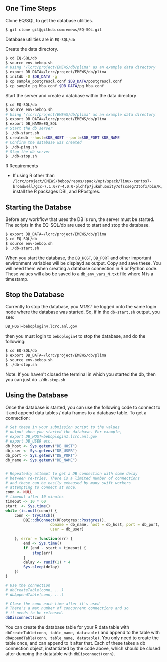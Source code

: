 ## One Time Steps ##

Clone EQ/SQL to get the database utilities.

```bash
$ git clone git@github.com:emews/EQ-SQL.git
```

Database utilities are in `EQ-SQL/db`

Create the data directory. 

```bash
$ cd EQ-SQL/db
$ source env-bebop.sh
# Using '/lcrc/project/EMEWS/db/plima' as an example data directory
$ export DB_DATA=/lcrc/project/EMEWS/db/plima
$ initdb -D $DB_DATA -g
$ cp sample_postgresql.conf $DB_DATA/postgresql.conf
$ cp sample_pg_hba.conf $DB_DATA/pg_hba.conf
```

Start the server and create a database within the data directory

```bash
$ cd EQ-SQL/db
$ source env-bebop.sh
# Using '/lcrc/project/EMEWS/db/plima' as an example data directory
$ export DB_DATA=/lcrc/project/EMEWS/db/plima
$ export DB_NAME=EQ_SQL
# Start the db server
$ ./db-start.sh
$ createdb --host=$DB_HOST --port=$DB_PORT $DB_NAME
# Confirm the database was created
$ ./db-ping.sh
# Stop the db server
$ ./db-stop.sh
```

R Requirements

* If using R other than `/lcrc/project/EMEWS/bebop/repos/spack/opt/spack/linux-centos7-broadwell/gcc-7.1.0/r-4.0.0-plchfp7jukuhu5oity7ofscseg73tofx/bin/R`, install the R packages DBI, and RPostgres.

## Starting the Databse ##

Before any workflow that uses the DB is run, the server must be 
started. The scripts in the EQ-SQL/db are used to start and stop
the database.

```bash
$ export DB_DATA=/lcrc/project/EMEWS/db/plima
$ cd EQ-SQL/db
$ source env-bebop.sh
$ ./db-start.sh
```

When you start the database, the `DB_HOST`, `DB_PORT` and other important environment variables
will be displayd as output. Copy and save these. You will need them when creating
a database connection in R or Python code. These values will also be saved to a
`db_env_vars_N.txt` file where N is a timestamp.

## Stop the Database ##

Currently to stop the database, you *MUST* be logged onto the same login node where the database was
started. So, if in the `db-start.sh` output, you see:

`DB_HOST=beboplogin4.lcrc.anl.gov`

then you must login to `beboplogin4` to stop the database, and do the following:

```bash
$ cd EQ-SQL/db
$ export DB_DATA=/lcrc/project/EMEWS/db/plima
$ source env-bebop.sh
$ ./db-stop.sh
```

Note: If you haven't closed the terminal in which you started the db, then you can just do
`./db-stop.sh`

## Using the Database

Once the database is started, you can use the following code to connect to it and
append data tables / data frames to a database table. To get a connection:

```r
# Set these in your submission script to the values
# output when you started the database. For example,
# export DB_HOST=beboplogin1.lcrc.anl.gov
# export DB_USER etc.
db_host <- Sys.getenv("DB_HOST")
db_user <- Sys.getenv("DB_USER")
db_port <- Sys.getenv("DB_PORT")
db_name <- Sys.getenv("DB_NAME")


# Repeatedly attempt to get a DB connection with some delay 
# between re-tries. There is a limited number of connections
# and these can be easily exhaused by many swift workers 
# attempting to connect at once.
conn <- NULL
# timeout after 10 minutes
timeout <- 10 * 60
start  <- Sys.time()
while (is.null(conn)) {
    conn <- tryCatch({
        DBI::dbConnect(RPostgres::Postgres(),
                    dbname = db_name, host = db_host, port = db_port,
                    user = db_user)
       
    }, error = function(err) {
        end <- Sys.time()
        if (end - start > timeout) {
            stop(err)
        }
        delay <- runif(1) * 4
        Sys.sleep(delay)
    })
}

# Use the connection
# dbCreateTable(conn, ...)
# dbAppendTable(conn, ...)

# Close the conn each time after it's used
# There's a max number of concurrent connections and so
# it needs to be released.
dbDisconnect(conn)
```

You can create the database table for your R data table with `dbCreateTable(conn, table_name, datatable)`
and append to the table with  `dbAppendTable(conn, table_name, datatable)`. You only need to
create the table once, and can append to it after that. Each of these takes a db connection object,
instantiated by the code above, which should be closed after dumping the datatable with 
`dbDisconnect(conn)`.



